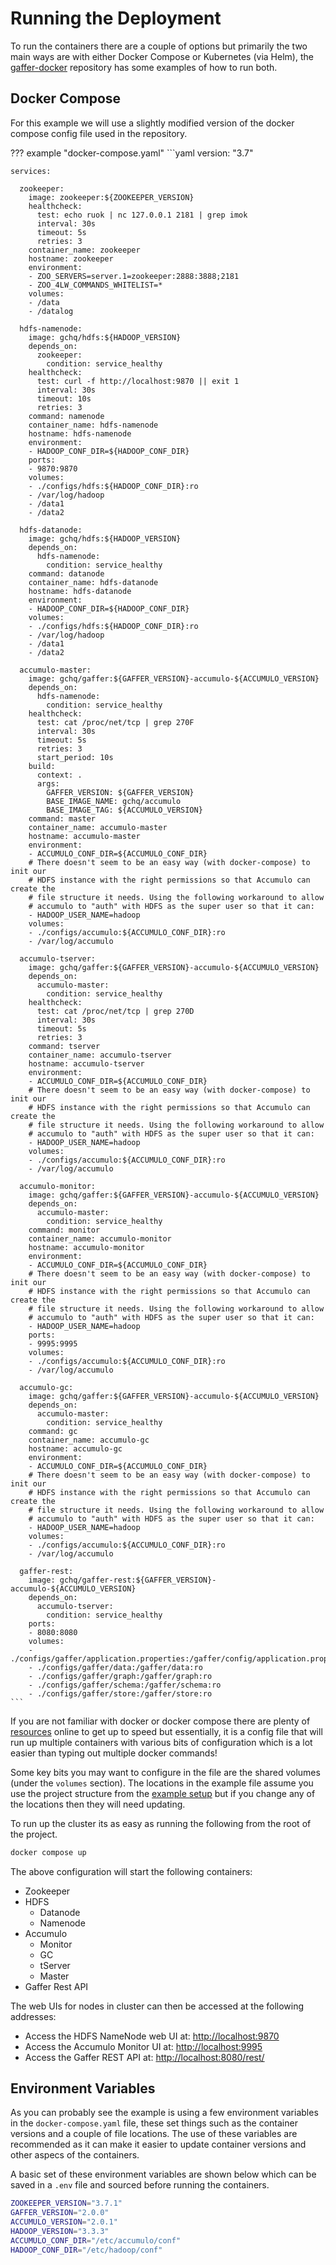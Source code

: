 # Running the Deployment

To run the containers there are a couple of options but primarily the two main ways are with either
Docker Compose or Kubernetes (via Helm), the [gaffer-docker](https://github.com/gchq/gaffer-docker)
repository has some examples of how to run both.

## Docker Compose

For this example we will use a slightly modified version of the docker compose config file used in
the repository.

??? example "docker-compose.yaml"
    ```yaml
    version: "3.7"

    services:

      zookeeper:
        image: zookeeper:${ZOOKEEPER_VERSION}
        healthcheck:
          test: echo ruok | nc 127.0.0.1 2181 | grep imok
          interval: 30s
          timeout: 5s
          retries: 3
        container_name: zookeeper
        hostname: zookeeper
        environment:
        - ZOO_SERVERS=server.1=zookeeper:2888:3888;2181
        - ZOO_4LW_COMMANDS_WHITELIST=*
        volumes:
        - /data
        - /datalog

      hdfs-namenode:
        image: gchq/hdfs:${HADOOP_VERSION}
        depends_on:
          zookeeper:
            condition: service_healthy
        healthcheck:
          test: curl -f http://localhost:9870 || exit 1
          interval: 30s
          timeout: 10s
          retries: 3
        command: namenode
        container_name: hdfs-namenode
        hostname: hdfs-namenode
        environment:
        - HADOOP_CONF_DIR=${HADOOP_CONF_DIR}
        ports:
        - 9870:9870
        volumes:
        - ./configs/hdfs:${HADOOP_CONF_DIR}:ro
        - /var/log/hadoop
        - /data1
        - /data2

      hdfs-datanode:
        image: gchq/hdfs:${HADOOP_VERSION}
        depends_on:
          hdfs-namenode:
            condition: service_healthy
        command: datanode
        container_name: hdfs-datanode
        hostname: hdfs-datanode
        environment:
        - HADOOP_CONF_DIR=${HADOOP_CONF_DIR}
        volumes:
        - ./configs/hdfs:${HADOOP_CONF_DIR}:ro
        - /var/log/hadoop
        - /data1
        - /data2

      accumulo-master:
        image: gchq/gaffer:${GAFFER_VERSION}-accumulo-${ACCUMULO_VERSION}
        depends_on:
          hdfs-namenode:
            condition: service_healthy
        healthcheck:
          test: cat /proc/net/tcp | grep 270F
          interval: 30s
          timeout: 5s
          retries: 3
          start_period: 10s
        build:
          context: .
          args:
            GAFFER_VERSION: ${GAFFER_VERSION}
            BASE_IMAGE_NAME: gchq/accumulo
            BASE_IMAGE_TAG: ${ACCUMULO_VERSION}
        command: master
        container_name: accumulo-master
        hostname: accumulo-master
        environment:
        - ACCUMULO_CONF_DIR=${ACCUMULO_CONF_DIR}
        # There doesn't seem to be an easy way (with docker-compose) to init our
        # HDFS instance with the right permissions so that Accumulo can create the
        # file structure it needs. Using the following workaround to allow
        # accumulo to "auth" with HDFS as the super user so that it can:
        - HADOOP_USER_NAME=hadoop
        volumes:
        - ./configs/accumulo:${ACCUMULO_CONF_DIR}:ro
        - /var/log/accumulo

      accumulo-tserver:
        image: gchq/gaffer:${GAFFER_VERSION}-accumulo-${ACCUMULO_VERSION}
        depends_on:
          accumulo-master:
            condition: service_healthy
        healthcheck:
          test: cat /proc/net/tcp | grep 270D
          interval: 30s
          timeout: 5s
          retries: 3
        command: tserver
        container_name: accumulo-tserver
        hostname: accumulo-tserver
        environment:
        - ACCUMULO_CONF_DIR=${ACCUMULO_CONF_DIR}
        # There doesn't seem to be an easy way (with docker-compose) to init our
        # HDFS instance with the right permissions so that Accumulo can create the
        # file structure it needs. Using the following workaround to allow
        # accumulo to "auth" with HDFS as the super user so that it can:
        - HADOOP_USER_NAME=hadoop
        volumes:
        - ./configs/accumulo:${ACCUMULO_CONF_DIR}:ro
        - /var/log/accumulo

      accumulo-monitor:
        image: gchq/gaffer:${GAFFER_VERSION}-accumulo-${ACCUMULO_VERSION}
        depends_on:
          accumulo-master:
            condition: service_healthy
        command: monitor
        container_name: accumulo-monitor
        hostname: accumulo-monitor
        environment:
        - ACCUMULO_CONF_DIR=${ACCUMULO_CONF_DIR}
        # There doesn't seem to be an easy way (with docker-compose) to init our
        # HDFS instance with the right permissions so that Accumulo can create the
        # file structure it needs. Using the following workaround to allow
        # accumulo to "auth" with HDFS as the super user so that it can:
        - HADOOP_USER_NAME=hadoop
        ports:
        - 9995:9995
        volumes:
        - ./configs/accumulo:${ACCUMULO_CONF_DIR}:ro
        - /var/log/accumulo

      accumulo-gc:
        image: gchq/gaffer:${GAFFER_VERSION}-accumulo-${ACCUMULO_VERSION}
        depends_on:
          accumulo-master:
            condition: service_healthy
        command: gc
        container_name: accumulo-gc
        hostname: accumulo-gc
        environment:
        - ACCUMULO_CONF_DIR=${ACCUMULO_CONF_DIR}
        # There doesn't seem to be an easy way (with docker-compose) to init our
        # HDFS instance with the right permissions so that Accumulo can create the
        # file structure it needs. Using the following workaround to allow
        # accumulo to "auth" with HDFS as the super user so that it can:
        - HADOOP_USER_NAME=hadoop
        volumes:
        - ./configs/accumulo:${ACCUMULO_CONF_DIR}:ro
        - /var/log/accumulo

      gaffer-rest:
        image: gchq/gaffer-rest:${GAFFER_VERSION}-accumulo-${ACCUMULO_VERSION}
        depends_on:
          accumulo-tserver:
            condition: service_healthy
        ports:
        - 8080:8080
        volumes:
        - ./configs/gaffer/application.properties:/gaffer/config/application.properties:ro
        - ./configs/gaffer/data:/gaffer/data:ro
        - ./configs/gaffer/graph:/gaffer/graph:ro
        - ./configs/gaffer/schema:/gaffer/schema:ro
        - ./configs/gaffer/store:/gaffer/store:ro
    ```

If you are not familiar with docker or docker compose there are plenty of
[resources](https://docs.docker.com/compose/) online to get up to speed but essentially, it is a
config file that will run up multiple containers with various bits of configuration which is a lot
easier than typing out multiple docker commands!

Some key bits you may want to configure in the file are the shared volumes (under the `volumes`
section). The locations in the example file assume you use the project structure from the
[example setup](./project-setup.md) but if you change any of the locations then they will need
updating.

To run up the cluster its as easy as running the following from the root of the project.

```bash
docker compose up
```

The above configuration will start the following containers:

- Zookeeper
- HDFS
    - Datanode
    - Namenode
- Accumulo
    - Monitor
    - GC
    - tServer
    - Master
- Gaffer Rest API

The web UIs for nodes in cluster can then be accessed at the following addresses:

- Access the HDFS NameNode web UI at: <http://localhost:9870>
- Access the Accumulo Monitor UI at: <http://localhost:9995>
- Access the Gaffer REST API at: <http://localhost:8080/rest/>

## Environment Variables

As you can probably see the example is using a few environment variables in the
`docker-compose.yaml` file, these set things such as the container versions and a couple of file
locations. The use of these variables are recommended as it can make it easier to update container
versions and other aspecs of the containers.

A basic set of these environment variables are shown below which can be saved in a `.env` file and
sourced before running the containers.

```bash
ZOOKEEPER_VERSION="3.7.1"
GAFFER_VERSION="2.0.0"
ACCUMULO_VERSION="2.0.1"
HADOOP_VERSION="3.3.3"
ACCUMULO_CONF_DIR="/etc/accumulo/conf"
HADOOP_CONF_DIR="/etc/hadoop/conf"
```
